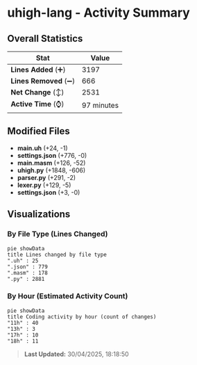 # uhigh-lang - Activity Summary 

## Overall Statistics

| Stat                   | Value                                                             |
| ---------------------- | ----------------------------------------------------------------- |
| **Lines Added** (➕)   | 3197                                          |
| **Lines Removed** (➖) | 666                                        |
| **Net Change** (↕)    | 2531                |
| **Active Time** (⌚)   | 97 minutes |


## Modified Files
- **main.uh** (+24, -1)
- **settings.json** (+776, -0)
- **main.masm** (+126, -52)
- **uhigh.py** (+1848, -606)
- **parser.py** (+291, -2)
- **lexer.py** (+129, -5)
- **settings.json** (+3, -0)

## Visualizations

### By File Type (Lines Changed)

```mermaid
pie showData
title Lines changed by file type
".uh" : 25
".json" : 779
".masm" : 178
".py" : 2881
```

### By Hour (Estimated Activity Count)

```mermaid
pie showData
title Coding activity by hour (count of changes)
"11h" : 40
"13h" : 3
"17h" : 10
"18h" : 11
```


> **Last Updated:** 30/04/2025, 18:18:50